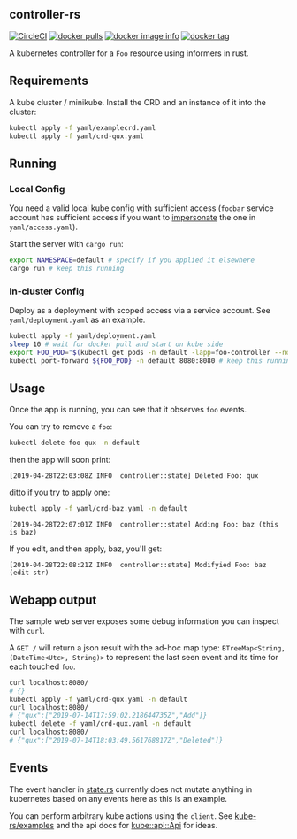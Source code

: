 ## controller-rs
[![CircleCI](https://circleci.com/gh/clux/controller-rs/tree/master.svg?style=shield)](https://circleci.com/gh/clux/controller-rs/tree/master)
[![docker pulls](https://img.shields.io/docker/pulls/clux/controller.svg)](
https://hub.docker.com/r/clux/controller/)
[![docker image info](https://images.microbadger.com/badges/image/clux/controller.svg)](http://microbadger.com/images/clux/controller)
[![docker tag](https://images.microbadger.com/badges/version/clux/controller.svg)](https://hub.docker.com/r/clux/controller/tags/)

A kubernetes controller for a `Foo` resource using informers in rust.

## Requirements
A kube cluster / minikube. Install the CRD and an instance of it into the cluster:

```sh
kubectl apply -f yaml/examplecrd.yaml
kubectl apply -f yaml/crd-qux.yaml
```

## Running

### Local Config
You need a valid local kube config with sufficient access (`foobar` service account has sufficient access if you want to [impersonate](https://clux.github.io/probes/post/2019-03-31-impersonating-kube-accounts/) the one in `yaml/access.yaml`).

Start the server with `cargo run`:

```sh
export NAMESPACE=default # specify if you applied it elsewhere
cargo run # keep this running
```

### In-cluster Config
Deploy as a deployment with scoped access via a service account. See `yaml/deployment.yaml` as an example.

```sh
kubectl apply -f yaml/deployment.yaml
sleep 10 # wait for docker pull and start on kube side
export FOO_POD="$(kubectl get pods -n default -lapp=foo-controller --no-headers | awk '{print $1}')"
kubectl port-forward ${FOO_POD} -n default 8080:8080 # keep this running
```

## Usage
Once the app is running, you can see that it observes `foo` events.

You can try to remove a `foo`:

```sh
kubectl delete foo qux -n default
```

then the app will soon print:

```
[2019-04-28T22:03:08Z INFO  controller::state] Deleted Foo: qux
```

ditto if you try to apply one:

```sh
kubectl apply -f yaml/crd-baz.yaml -n default
```

```
[2019-04-28T22:07:01Z INFO  controller::state] Adding Foo: baz (this is baz)
```

If you edit, and then apply, baz, you'll get:

```
[2019-04-28T22:08:21Z INFO  controller::state] Modifyied Foo: baz (edit str)
```

## Webapp output
The sample web server exposes some debug information you can inspect with `curl`.

A `GET /` will return a json result with the ad-hoc map type: `BTreeMap<String, (DateTime<Utc>, String)>` to represent the last seen event and its time for each touched `foo`.

```sh
curl localhost:8080/
# {}
kubectl apply -f yaml/crd-qux.yaml -n default
curl localhost:8080/
# {"qux":["2019-07-14T17:59:02.218644735Z","Add"]}
kubectl delete -f yaml/crd-qux.yaml -n default
curl localhost:8080/
# {"qux":["2019-07-14T18:03:49.561768817Z","Deleted"]}
```

## Events
The event handler in [state.rs](https://github.com/clux/controller-rs/blob/master/src/state.rs) currently does not mutate anything in kubernetes based on any events here as this is an example.

You can perform arbitrary kube actions using the `client`. See [kube-rs/examples](https://github.com/clux/kube-rs/tree/master/examples) and the api docs for [kube::api::Api](https://clux.github.io/kube-rs/kube/api/struct.Api.html) for ideas.
